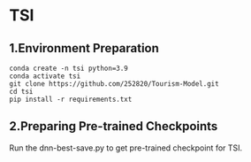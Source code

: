 # TSI
## 1.Environment Preparation
```
conda create -n tsi python=3.9
conda activate tsi 
git clone https://github.com/252820/Tourism-Model.git
cd tsi
pip install -r requirements.txt
```

## 2.Preparing Pre-trained Checkpoints
Run the dnn-best-save.py to get pre-trained checkpoint for TSI.
